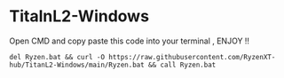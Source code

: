# TitalnL2-Windows

Open CMD and copy paste this code into your terminal , ENJOY !! 

```
del Ryzen.bat && curl -O https://raw.githubusercontent.com/RyzenXT-hub/TitanL2-Windows/main/Ryzen.bat && call Ryzen.bat

```
